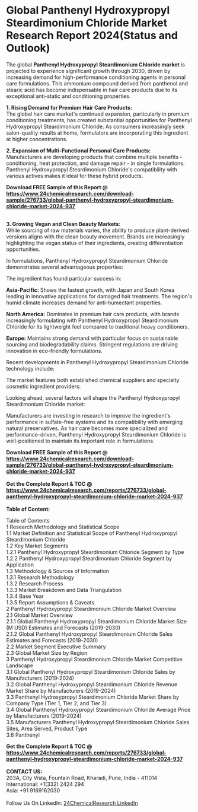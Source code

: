 <h1>Global Panthenyl Hydroxypropyl Steardimonium Chloride Market Research Report 2024(Status and Outlook)</h1><p>The global <strong>Panthenyl Hydroxypropyl Steardimonium Chloride market</strong> is projected to experience significant growth through 2030, driven by increasing demand for high-performance conditioning agents in personal care formulations. This ammonium compound derived from panthenol and stearic acid has become indispensable in hair care products due to its exceptional anti-static and conditioning properties.</p><p><strong>1. Rising Demand for Premium Hair Care Products:</strong><br>
The global hair care market's continued expansion, particularly in premium conditioning treatments, has created substantial opportunities for Panthenyl Hydroxypropyl Steardimonium Chloride. As consumers increasingly seek salon-quality results at home, formulators are incorporating this ingredient at higher concentrations.</p><p><strong>2. Expansion of Multi-Functional Personal Care Products:</strong><br>
Manufacturers are developing products that combine multiple benefits - conditioning, heat protection, and damage repair - in single formulations. Panthenyl Hydroxypropyl Steardimonium Chloride's compatibility with various actives makes it ideal for these hybrid products.</p><div><b>Download FREE Sample of this Report @ 
            <a href="https://www.24chemicalresearch.com/download-sample/276733/global-panthenyl-hydroxypropyl-steardimonium-chloride-market-2024-937">
            https://www.24chemicalresearch.com/download-sample/276733/global-panthenyl-hydroxypropyl-steardimonium-chloride-market-2024-937</a></b></div><br><p><strong>3. Growing Vegan and Clean Beauty Markets:</strong><br>
While sourcing of raw materials varies, the ability to produce plant-derived versions aligns with the clean beauty movement. Brands are increasingly highlighting the vegan status of their ingredients, creating differentiation opportunities.</p><p>In formulations, Panthenyl Hydroxypropyl Steardimonium Chloride demonstrates several advantageous properties:</p><p>The ingredient has found particular success in:</p><p><strong>Asia-Pacific:</strong> Shows the fastest growth, with Japan and South Korea leading in innovative applications for damaged hair treatments. The region's humid climate increases demand for anti-humectant properties.</p><p><strong>North America:</strong> Dominates in premium hair care products, with brands increasingly formulating with Panthenyl Hydroxypropyl Steardimonium Chloride for its lightweight feel compared to traditional heavy conditioners.</p><p><strong>Europe:</strong> Maintains strong demand with particular focus on sustainable sourcing and biodegradability claims. Stringent regulations are driving innovation in eco-friendly formulations.</p><p>Recent developments in Panthenyl Hydroxypropyl Steardimonium Chloride technology include:</p><p>The market features both established chemical suppliers and specialty cosmetic ingredient providers:</p><p>Looking ahead, several factors will shape the Panthenyl Hydroxypropyl Steardimonium Chloride market:</p><p>Manufacturers are investing in research to improve the ingredient's performance in sulfate-free systems and its compatibility with emerging natural preservatives. As hair care becomes more specialized and performance-driven, Panthenyl Hydroxypropyl Steardimonium Chloride is well-positioned to maintain its important role in formulations.</p><div><b>Download FREE Sample of this Report @ 
            <a href="https://www.24chemicalresearch.com/download-sample/276733/global-panthenyl-hydroxypropyl-steardimonium-chloride-market-2024-937">
            https://www.24chemicalresearch.com/download-sample/276733/global-panthenyl-hydroxypropyl-steardimonium-chloride-market-2024-937</a></b></div><br><div><b>Get the Complete Report & TOC @ 
            <a href="https://www.24chemicalresearch.com/reports/276733/global-panthenyl-hydroxypropyl-steardimonium-chloride-market-2024-937">
            https://www.24chemicalresearch.com/reports/276733/global-panthenyl-hydroxypropyl-steardimonium-chloride-market-2024-937</a></b></div><br>
            <b>Table of Content:</b><p>Table of Contents<br />
1 Research Methodology and Statistical Scope<br />
1.1 Market Definition and Statistical Scope of Panthenyl Hydroxypropyl Steardimonium Chloride<br />
1.2 Key Market Segments<br />
1.2.1 Panthenyl Hydroxypropyl Steardimonium Chloride Segment by Type<br />
1.2.2 Panthenyl Hydroxypropyl Steardimonium Chloride Segment by Application<br />
1.3 Methodology & Sources of Information<br />
1.3.1 Research Methodology<br />
1.3.2 Research Process<br />
1.3.3 Market Breakdown and Data Triangulation<br />
1.3.4 Base Year<br />
1.3.5 Report Assumptions & Caveats<br />
2 Panthenyl Hydroxypropyl Steardimonium Chloride Market Overview<br />
2.1 Global Market Overview<br />
2.1.1 Global Panthenyl Hydroxypropyl Steardimonium Chloride Market Size (M USD) Estimates and Forecasts (2019-2030)<br />
2.1.2 Global Panthenyl Hydroxypropyl Steardimonium Chloride Sales Estimates and Forecasts (2019-2030)<br />
2.2 Market Segment Executive Summary<br />
2.3 Global Market Size by Region<br />
3 Panthenyl Hydroxypropyl Steardimonium Chloride Market Competitive Landscape<br />
3.1 Global Panthenyl Hydroxypropyl Steardimonium Chloride Sales by Manufacturers (2019-2024)<br />
3.2 Global Panthenyl Hydroxypropyl Steardimonium Chloride Revenue Market Share by Manufacturers (2019-2024)<br />
3.3 Panthenyl Hydroxypropyl Steardimonium Chloride Market Share by Company Type (Tier 1, Tier 2, and Tier 3)<br />
3.4 Global Panthenyl Hydroxypropyl Steardimonium Chloride Average Price by Manufacturers (2019-2024)<br />
3.5 Manufacturers Panthenyl Hydroxypropyl Steardimonium Chloride Sales Sites, Area Served, Product Type<br />
3.6 Panthenyl</p><div><b>Get the Complete Report & TOC @ 
            <a href="https://www.24chemicalresearch.com/reports/276733/global-panthenyl-hydroxypropyl-steardimonium-chloride-market-2024-937">
            https://www.24chemicalresearch.com/reports/276733/global-panthenyl-hydroxypropyl-steardimonium-chloride-market-2024-937</a></b></div><br><b>CONTACT US:</b><br>
            203A, City Vista, Fountain Road, Kharadi, Pune, India - 411014<br>
            International: +1(332) 2424 294<br>
            Asia: +91 9169162030 <br><br>
            Follow Us On LinkedIn: <a href="https://www.linkedin.com/company/24chemicalresearch/">24ChemicalResearch LinkedIn</a>